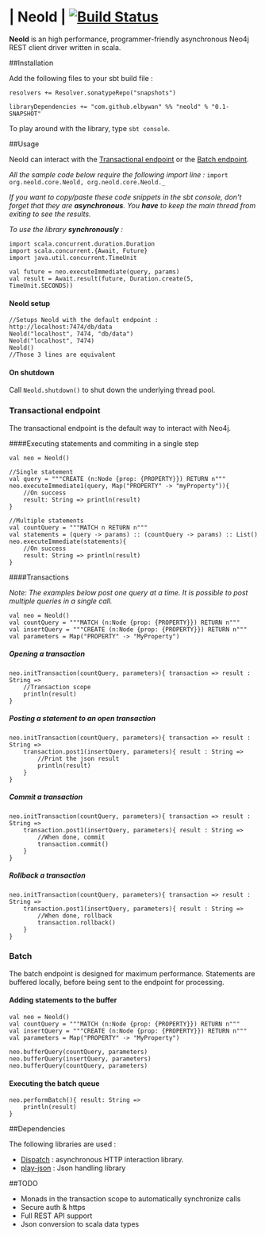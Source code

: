 | Neold | [![Build Status](https://travis-ci.org/elbywan/neold.svg?branch=master)](https://travis-ci.org/elbywan/neold)
=====

**Neold** is an high performance, programmer-friendly asynchronous Neo4j REST client driver written in scala.

##Installation

Add the following files to your sbt build file :

```
resolvers += Resolver.sonatypeRepo("snapshots")

libraryDependencies += "com.github.elbywan" %% "neold" % "0.1-SNAPSHOT"
```

To play around with the library, type `sbt console`.

##Usage

Neold can interact with the [Transactional endpoint](http://neo4j.com/docs/stable/rest-api.html) or the [Batch endpoint](http://neo4j.com/docs/stable/rest-api-batch-ops.html).

*All the sample code below require the following import line :*
`import org.neold.core.Neold, org.neold.core.Neold._`

*If you want to copy/paste these code snippets in the sbt console, don't forget that they are <b>asynchronous</b>. You <b>have</b> to keep the main thread from exiting to see the results.*

*To use the library <b>synchronously</b> :*
```
import scala.concurrent.duration.Duration
import scala.concurrent.{Await, Future}
import java.util.concurrent.TimeUnit

val future = neo.executeImmediate(query, params)
val result = Await.result(future, Duration.create(5, TimeUnit.SECONDS))
```

#### Neold setup

```
//Setups Neold with the default endpoint : http://localhost:7474/db/data
Neold("localhost", 7474, "db/data")
Neold("localhost", 7474)
Neold()
//Those 3 lines are equivalent
```

#### On shutdown
Call `Neold.shutdown()` to shut down the underlying thread pool.

### Transactional endpoint

The transactional endpoint is the default way to interact with Neo4j.

####Executing statements and commiting in a single step

```
val neo = Neold()

//Single statement
val query = """CREATE (n:Node {prop: {PROPERTY}}) RETURN n"""
neo.executeImmediate1(query, Map("PROPERTY" -> "myProperty")){
    //On success
    result: String => println(result)
}

//Multiple statements
val countQuery = """MATCH n RETURN n"""
val statements = (query -> params) :: (countQuery -> params) :: List()
neo.executeImmediate(statements){
    //On success
    result: String => println(result)
}
```

####Transactions

*Note: The examples below post one query at a time. It is possible to post multiple queries in a single call.*

```
val neo = Neold()
val countQuery = """MATCH (n:Node {prop: {PROPERTY}}) RETURN n"""
val insertQuery = """CREATE (n:Node {prop: {PROPERTY}}) RETURN n"""
val parameters = Map("PROPERTY" -> "MyProperty")
```

##### Opening a transaction

```
neo.initTransaction(countQuery, parameters){ transaction => result : String =>
    //Transaction scope
    println(result)
}
```

##### Posting a statement to an open transaction

```
neo.initTransaction(countQuery, parameters){ transaction => result : String =>
    transaction.post1(insertQuery, parameters){ result : String =>
        //Print the json result
        println(result)
    }
}
```

##### Commit a transaction

```
neo.initTransaction(countQuery, parameters){ transaction => result : String =>
    transaction.post1(insertQuery, parameters){ result : String =>
        //When done, commit
        transaction.commit()
    }
}
```

##### Rollback a transaction

```
neo.initTransaction(countQuery, parameters){ transaction => result : String =>
    transaction.post1(insertQuery, parameters){ result : String =>
        //When done, rollback
        transaction.rollback()
    }
}
```

### Batch

The batch endpoint is designed for maximum performance.
Statements are buffered locally, before being sent to the endpoint for processing.

#### Adding statements to the buffer

```
val neo = Neold()
val countQuery = """MATCH (n:Node {prop: {PROPERTY}}) RETURN n"""
val insertQuery = """CREATE (n:Node {prop: {PROPERTY}}) RETURN n"""
val parameters = Map("PROPERTY" -> "MyProperty")

neo.bufferQuery(countQuery, parameters)
neo.bufferQuery(insertQuery, parameters)
neo.bufferQuery(countQuery, parameters)
```

#### Executing the batch queue

```
neo.performBatch(){ result: String =>
    println(result)
}
```

##Dependencies

The following libraries are used :

- [Dispatch](https://github.com/dispatch/reboot) : asynchronous HTTP interaction library.
- [play-json](https://www.playframework.com/documentation/2.4.0-M2/ScalaJson) : Json handling library

##TODO

- Monads in the transaction scope to automatically synchronize calls
- Secure auth & https
- Full REST API support
- Json conversion to scala data types
